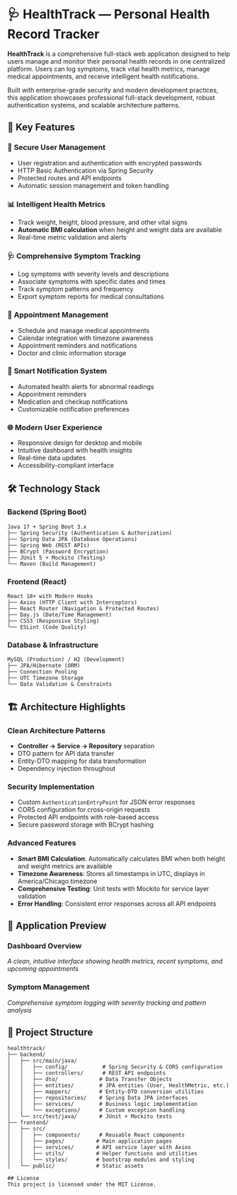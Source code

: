 
# 🩺 HealthTrack — Personal Health Record Tracker

**HealthTrack** is a comprehensive full-stack web application designed to help users manage and monitor their personal health records in one centralized platform. Users can log symptoms, track vital health metrics, manage medical appointments, and receive intelligent health notifications.

Built with enterprise-grade security and modern development practices, this application showcases professional full-stack development, robust authentication systems, and scalable architecture patterns.

## 🚀 Key Features

### 🔐 **Secure User Management**
- User registration and authentication with encrypted passwords
- HTTP Basic Authentication via Spring Security
- Protected routes and API endpoints
- Automatic session management and token handling

### 📊 **Intelligent Health Metrics**
- Track weight, height, blood pressure, and other vital signs
- **Automatic BMI calculation** when height and weight data are available
- Real-time metric validation and alerts

### 🩺 **Comprehensive Symptom Tracking**
- Log symptoms with severity levels and descriptions
- Associate symptoms with specific dates and times
- Track symptom patterns and frequency
- Export symptom reports for medical consultations

### 📅 **Appointment Management**
- Schedule and manage medical appointments
- Calendar integration with timezone awareness
- Appointment reminders and notifications
- Doctor and clinic information storage

### 🔔 **Smart Notification System**
- Automated health alerts for abnormal readings
- Appointment reminders
- Medication and checkup notifications
- Customizable notification preferences

### 🌐 **Modern User Experience**
- Responsive design for desktop and mobile
- Intuitive dashboard with health insights
- Real-time data updates
- Accessibility-compliant interface

## 🛠️ Technology Stack

### **Backend (Spring Boot)**
```
Java 17 + Spring Boot 3.x
├── Spring Security (Authentication & Authorization)
├── Spring Data JPA (Database Operations)
├── Spring Web (REST APIs)
├── BCrypt (Password Encryption)
├── JUnit 5 + Mockito (Testing)
└── Maven (Build Management)
```

### **Frontend (React)**
```
React 18+ with Modern Hooks
├── Axios (HTTP Client with Interceptors)
├── React Router (Navigation & Protected Routes)
├── Day.js (Date/Time Management)
├── CSS3 (Responsive Styling)
└── ESLint (Code Quality)
```

### **Database & Infrastructure**
```
MySQL (Production) / H2 (Development)
├── JPA/Hibernate (ORM)
├── Connection Pooling
├── UTC Timezone Storage
└── Data Validation & Constraints
```

## 🏗️ Architecture Highlights

### **Clean Architecture Patterns**
- **Controller → Service → Repository** separation
- DTO pattern for API data transfer
- Entity-DTO mapping for data transformation
- Dependency injection throughout

### **Security Implementation**
- Custom `AuthenticationEntryPoint` for JSON error responses
- CORS configuration for cross-origin requests
- Protected API endpoints with role-based access
- Secure password storage with BCrypt hashing

### **Advanced Features**
- **Smart BMI Calculation**: Automatically calculates BMI when both height and weight metrics are available
- **Timezone Awareness**: Stores all timestamps in UTC, displays in America/Chicago timezone
- **Comprehensive Testing**: Unit tests with Mockito for service layer validation
- **Error Handling**: Consistent error responses across all API endpoints

## 📸 Application Preview

### Dashboard Overview
*A clean, intuitive interface showing health metrics, recent symptoms, and upcoming appointments*


### Symptom Management
*Comprehensive symptom logging with severity tracking and pattern analysis*

## 📁 Project Structure

```
healthtrack/
├── backend/
│   ├── src/main/java/
│   │   ├── config/           # Spring Security & CORS configuration
│   │   ├── controllers/      # REST API endpoints
│   │   ├── dto/             # Data Transfer Objects
│   │   ├── entities/        # JPA entities (User, HealthMetric, etc.)
│   │   ├── mappers/         # Entity-DTO conversion utilities
│   │   ├── repositories/    # Spring Data JPA interfaces
│   │   ├── services/        # Business logic implementation
│   │   └── exceptions/      # Custom exception handling
│   └── src/test/java/       # JUnit + Mockito tests
├── frontend/
│   ├── src/
│   │   ├── components/      # Reusable React components
│   │   ├── pages/          # Main application pages
│   │   ├── services/       # API service layer with Axios
│   │   ├── utils/          # Helper functions and utilities
│   │   └── styles/         # bootstrap modules and styling
│   └── public/             # Static assets

## License
This project is licensed under the MIT License.


